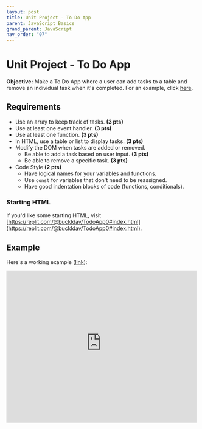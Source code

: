 ```yaml
---
layout: post
title: Unit Project - To Do App
parent: JavaScript Basics
grand_parent: JavaScript
nav_order: "07"
---
```


# Unit Project - To Do App

**Objective:** Make a To Do App where a user can add tasks to a table and remove an individual task when it's completed. For an example, click [here](#example).

## Requirements

- Use an array to keep track of tasks. **(3 pts)**
- Use at least one event handler. **(3 pts)**
- Use at least one function. **(3 pts)**
- In HTML, use a table or list to display tasks. **(3 pts)**
- Modify the DOM when tasks are added or removed.
  - Be able to add a task based on user input. **(3 pts)**
  - Be able to remove a specific task. **(3 pts)**
- Code Style **(2 pts)**
  - Have logical names for your variables and functions.
  - Use `const` for variables that don't need to be reassigned.
  - Have good indentation blocks of code (functions, conditionals).

### Starting HTML

If you'd like some starting HTML, visit [https://replit.com/@buckldav/TodoApp0#index.html](https://replit.com/@buckldav/TodoApp0#index.html).

## Example

Here's a working example ([link](https://todoappminified.buckldav.repl.co/)):

<iframe src="https://todoappminified.buckldav.repl.co/" width="500" height="400" title="To Do App" frameborder="none"></iframe>
